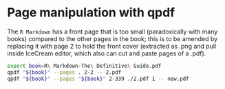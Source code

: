 # Page manipulation with qpdf

The `R Markdown` has a front page that is too small (paradoxically with many books) compared to the other pages in the book; this is to be amended 
by replacing it with page 2 to hold the front cover (extracted as .png and pull inside IceCream editor, which also can cut and paste pages of a 
.pdf).

```bash
export book=R\ Markdown-The\ Definitive\ Guide.pdf
qpdf "${book}" --pages . 2-2 -- 2.pdf
qpdf "${book}" --pages "${book}" 2-339 ./2.pdf 1 -- new.pdf
```
